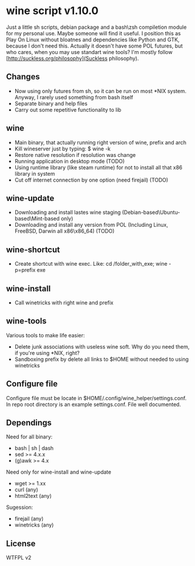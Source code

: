 # wine script v1.10.0

Just a little sh scripts, debian package and a bash\zsh compiletion module for my personal use. Maybe someone will find it useful.
I position this as Play On Linux without bloatnes and dependencies like Python and GTK, because I don't need this. Actually it doesn't have some POL futures, but who cares, when you may use standart wine tools? I'm mostly follow [http://suckless.org/philosophy](Suckless philosophy).

## Changes
- Now using only futures from sh, so it can be run on most *NIX system. Anyway, I rarely used something from bash itself
- Separate binary and help files
- Carry out some repetitive functionality to lib

## wine
- Main binary, that actually running right version of wine, prefix and arch
- Kill wineserver just by typing: $ wine -k
- Restore native resolution if resolution was change
- Running application in desktop mode (TODO)
- Using runtime library (like steam runtime) for not to install all that x86 library in system
- Cut off internet connection by one option (need firejail) (TODO)

## wine-update
- Downloading and install lastes wine staging (Debian-based\Ubuntu-based\Mint-based only)
- Downloading and install any version from POL (Including Linux, FreeBSD, Darwin all x86\x86_64) (TODO)

## wine-shortcut
- Create shortcut with wine exec. Like:
cd /folder_with_exe; wine -p=prefix exe

## wine-install
- Call winetricks with right wine and prefix

## wine-tools
Various tools to make life easier:
- Delete junk associations with useless wine soft. Why do you need them, if you're using *NIX, right?
- Sandboxing prefix by delete all links to $HOME without needed to using winetricks

## Configure file
Configure file must be locate in $HOME/.config/wine_helper/settings.conf. In repo root directory is an example settings.conf. File well documented.

## Dependings
Need for all binary:
- bash | sh | dash
- sed >= 4.x.x
- (g)awk >= 4.x

Need only for wine-install and wine-update
- wget >= 1.xx
- curl (any)
- html2text (any)

Sugession:
- firejail (any)
- winetricks (any)

## License
WTFPL v2
